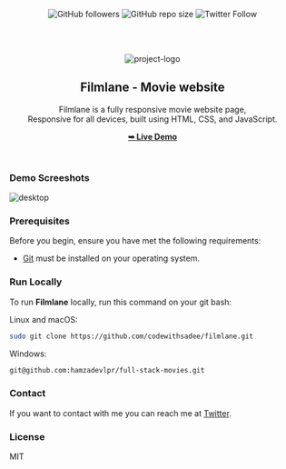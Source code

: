 <div align="center">
  
![GitHub followers](https://img.shields.io/github/followers/hamzadevlpr)
<img alt="GitHub repo size" src="https://img.shields.io/github/repo-size/hamzadevlpr/full-stack-movies">
![Twitter Follow](https://img.shields.io/twitter/follow/hamzadvlpr)



  <br />
  <br />
  
 ![project-logo](https://github.com/hamzadevlpr/full-stack-movies/assets/99534215/f47e81d4-2659-4584-8425-dc573d78e2b1)


  <h2 align="center">Filmlane - Movie website</h2>

  Filmlane is a fully responsive movie website page, <br />Responsive for all devices, built using HTML, CSS, and JavaScript.

  <a href="https://full-stack-movies.vercel.app/"><strong>➥ Live Demo</strong></a>

</div>

<br />

### Demo Screeshots

![desktop](https://github.com/hamzadevlpr/full-stack-movies/assets/99534215/e3712205-fecd-4178-ba13-033e7dc80eef)

### Prerequisites

Before you begin, ensure you have met the following requirements:

* [Git](https://git-scm.com/downloads "Download Git") must be installed on your operating system.

### Run Locally

To run **Filmlane** locally, run this command on your git bash:

Linux and macOS:

```bash
sudo git clone https://github.com/codewithsadee/filmlane.git
```

Windows:

```bash
git@github.com:hamzadevlpr/full-stack-movies.git
```

### Contact

If you want to contact with me you can reach me at [Twitter](https://www.twitter.com/hamzadvlpr).

### License

MIT
